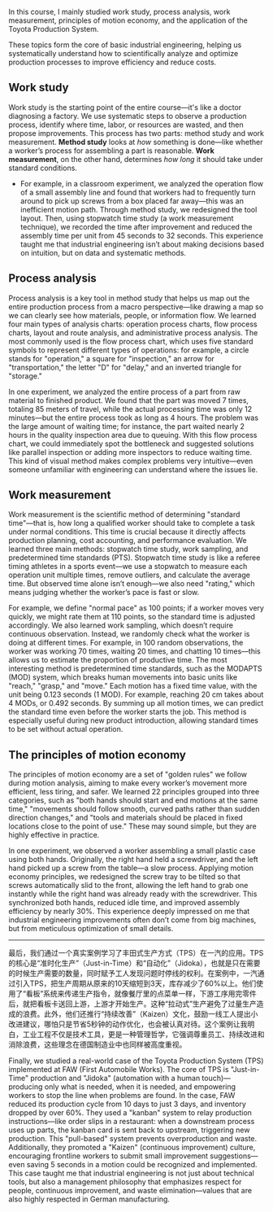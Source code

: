In this course, I mainly studied work study, process analysis, work measurement, principles of motion economy, and the application of the Toyota Production System. 

These topics form the core of basic industrial engineering, helping us systematically understand how to scientifically analyze and optimize production processes to improve efficiency and reduce costs. 

## Work study

Work study is the starting point of the entire course—it's like a doctor diagnosing a factory. We use systematic steps to observe a production process, identify where time, labor, or resources are wasted, and then propose improvements. This process has two parts: method study and work measurement. **Method study** looks at *how* something is done—like whether a worker’s process for assembling a part is reasonable. **Work measurement**, on the other hand, determines *how long* it should take under standard conditions. 

- For example, in a classroom experiment, we analyzed the operation flow of a small assembly line and found that workers had to frequently turn around to pick up screws from a box placed far away—this was an inefficient motion path. Through method study, we redesigned the tool layout. Then, using stopwatch time study (a work measurement technique), we recorded the time after improvement and reduced the assembly time per unit from 45 seconds to 32 seconds. This experience taught me that industrial engineering isn’t about making decisions based on intuition, but on data and systematic methods.

## Process analysis

Process analysis is a key tool in method study that helps us map out the entire production process from a macro perspective—like drawing a map so we can clearly see how materials, people, or information flow. We learned four main types of analysis charts: operation process charts, flow process charts, layout and route analysis, and administrative process analysis. The most commonly used is the flow process chart, which uses five standard symbols to represent different types of operations: for example, a circle stands for "operation," a square for "inspection," an arrow for "transportation," the letter "D" for "delay," and an inverted triangle for "storage." 

In one experiment, we analyzed the entire process of a part from raw material to finished product. We found that the part was moved 7 times, totaling 85 meters of travel, while the actual processing time was only 12 minutes—but the entire process took as long as 4 hours. The problem was the large amount of waiting time; for instance, the part waited nearly 2 hours in the quality inspection area due to queuing. With this flow process chart, we could immediately spot the bottleneck and suggested solutions like parallel inspection or adding more inspectors to reduce waiting time. This kind of visual method makes complex problems very intuitive—even someone unfamiliar with engineering can understand where the issues lie.

## Work measurement

Work measurement is the scientific method of determining "standard time"—that is, how long a qualified worker should take to complete a task under normal conditions. This time is crucial because it directly affects production planning, cost accounting, and performance evaluation. We learned three main methods: stopwatch time study, work sampling, and predetermined time standards (PTS). Stopwatch time study is like a referee timing athletes in a sports event—we use a stopwatch to measure each operation unit multiple times, remove outliers, and calculate the average time. But observed time alone isn’t enough—we also need "rating," which means judging whether the worker’s pace is fast or slow. 

For example, we define "normal pace" as 100 points; if a worker moves very quickly, we might rate them at 110 points, so the standard time is adjusted accordingly. We also learned work sampling, which doesn’t require continuous observation. Instead, we randomly check what the worker is doing at different times. For example, in 100 random observations, the worker was working 70 times, waiting 20 times, and chatting 10 times—this allows us to estimate the proportion of productive time. The most interesting method is predetermined time standards, such as the MODAPTS (MOD) system, which breaks human movements into basic units like "reach," "grasp," and "move." Each motion has a fixed time value, with the unit being 0.123 seconds (1 MOD). For example, reaching 20 cm takes about 4 MODs, or 0.492 seconds. By summing up all motion times, we can predict the standard time even before the worker starts the job. This method is especially useful during new product introduction, allowing standard times to be set without actual operation.

## The principles of motion economy

The principles of motion economy are a set of "golden rules" we follow during motion analysis, aiming to make every worker’s movement more efficient, less tiring, and safer. We learned 22 principles grouped into three categories, such as "both hands should start and end motions at the same time," "movements should follow smooth, curved paths rather than sudden direction changes," and "tools and materials should be placed in fixed locations close to the point of use." These may sound simple, but they are highly effective in practice. 

In one experiment, we observed a worker assembling a small plastic case using both hands. Originally, the right hand held a screwdriver, and the left hand picked up a screw from the table—a slow process. Applying motion economy principles, we redesigned the screw tray to be tilted so that screws automatically slid to the front, allowing the left hand to grab one instantly while the right hand was already ready with the screwdriver. This synchronized both hands, reduced idle time, and improved assembly efficiency by nearly 30%. This experience deeply impressed on me that industrial engineering improvements often don’t come from big machines, but from meticulous optimization of small details.

---

最后，我们通过一个真实案例学习了丰田式生产方式（TPS）在一汽的应用。TPS的核心是“准时化生产”（Just-in-Time）和“自动化”（Jidoka），也就是只在需要的时候生产需要的数量，同时赋予工人发现问题时停线的权利。在案例中，一汽通过引入TPS，把生产周期从原来的10天缩短到3天，库存减少了60%以上。他们使用了“看板”系统来传递生产指令，就像餐厅里的点菜单一样，下游工序用完零件后，就把看板卡送回上游，上游才开始生产。这种“拉动式”生产避免了过量生产造成的浪费。此外，他们还推行“持续改善”（Kaizen）文化，鼓励一线工人提出小改进建议，哪怕只是节省5秒钟的动作优化，也会被认真对待。这个案例让我明白，工业工程不仅是技术工具，更是一种管理哲学，它强调尊重员工、持续改进和消除浪费，这些理念在德国制造业中也同样被高度重视。

Finally, we studied a real-world case of the Toyota Production System (TPS) implemented at FAW (First Automobile Works). The core of TPS is "Just-in-Time" production and "Jidoka" (automation with a human touch)—producing only what is needed, when it is needed, and empowering workers to stop the line when problems are found. In the case, FAW reduced its production cycle from 10 days to just 3 days, and inventory dropped by over 60%. They used a "kanban" system to relay production instructions—like order slips in a restaurant: when a downstream process uses up parts, the kanban card is sent back to upstream, triggering new production. This "pull-based" system prevents overproduction and waste. Additionally, they promoted a "Kaizen" (continuous improvement) culture, encouraging frontline workers to submit small improvement suggestions—even saving 5 seconds in a motion could be recognized and implemented. This case taught me that industrial engineering is not just about technical tools, but also a management philosophy that emphasizes respect for people, continuous improvement, and waste elimination—values that are also highly respected in German manufacturing.
